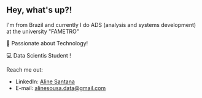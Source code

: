 ## Hey, what's up?! 

I'm from Brazil and currently I do ADS (analysis and systems development) at the university "FAMETRO"
<p>🌟 Passionate about Technology!</p>
<p>💻 Data Scientis Student !</p>

Reach me out:
* LinkedIn: [Aline Santana](https://www.linkedin.com/in/aline-sousa-santana-131535256/)
* E-mail: alinesousa.data@gmail.com
